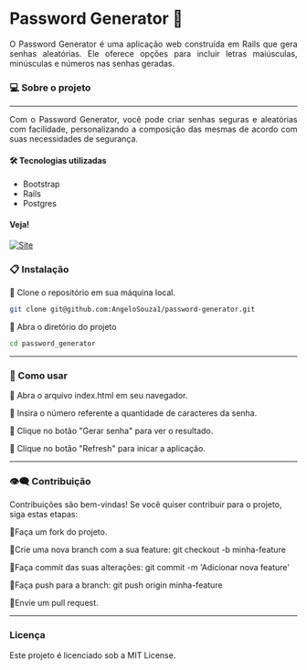 # Password Generator 🔐

<div align="justify">
O Password Generator é uma aplicação web construída em Rails que gera senhas aleatórias. Ele oferece opções para incluir letras maiúsculas, minúsculas e números nas senhas geradas.

</div>

### 💻  Sobre o projeto
---
<div align="justify">
Com o Password Generator, você pode criar senhas seguras e aleatórias com facilidade, personalizando a composição das mesmas de acordo com suas necessidades de segurança.
</div>

####  🛠 Tecnologias utilizadas
- Bootstrap
- Rails
- Postgres


#### Veja!


<a href="https://password-generator1.fly.dev/">
    <img src="https://img.shields.io/badge/ACESSO O%20SITE!-darkgreen" alt="Site">
</a>





 ### 📋 Instalação

 🔹 Clone o repositório em sua máquina local.

  ```bash
git clone git@github.com:AngeloSouza1/password-generator.git
```

 🔹 Abra o diretório do projeto

  ```bash
cd password_generator
```
---
 ### 🚀 Como usar

🔹 Abra o arquivo index.html em seu navegador.

🔹 Insira o número referente a quantidade de caracteres da senha.

🔹 Clique no botão "Gerar senha" para ver o resultado.

🔹 Clique no botão "Refresh" para inicar a aplicação.

<p>

  ---
  
### 👁️‍🗨️ Contribuição

Contribuições são bem-vindas! Se você quiser contribuir para o projeto, siga estas etapas:

🔹Faça um fork do projeto.

🔹Crie uma nova branch com a sua feature: git checkout -b minha-feature

🔹Faça commit das suas alterações: git commit -m 'Adicionar nova feature'

🔹Faça push para a branch: git push origin minha-feature

🔹Envie um pull request.

---
### Licença
Este projeto é licenciado sob a MIT License.
